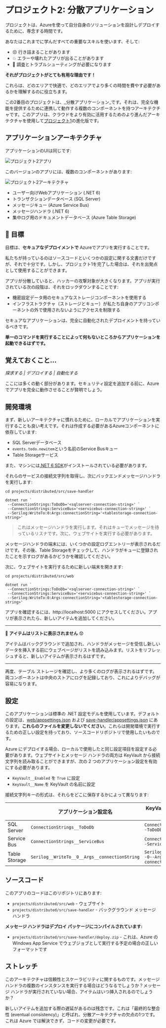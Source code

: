 # プロジェクト2: 分散アプリケーション

プロジェクトは、Azureを使って自分自身のソリューションを設計しデプロイするために、専念する時間です。

あなたはこれまでに学んだすべての重要なスキルを使います、そして:

- 😣 行き詰まることがあります
- 💥 エラーや壊れたアプリが出ることがあります
- 📑 調査とトラブルシューティングが必要になります

**それがプロジェクトがとても有用な理由です！**

これらは、どのエリアで快適で、どのエリアでより多くの時間を費やす必要があるかを理解するのに役立ちます。

この2番目のプロジェクトは、_分散アプリケーション_です。それは、完全な機能を提供するために連携して動作する複数のコンポーネントを持つアーキテクチャです。このアプリは、クラウドをより有効に活用するためのより進んだアーキテクチャを使用して[プロジェクト1](/projects/lift-and-shift/README.md)の進化版です。

## アプリケーションアーキテクチャ

アプリケーションのUIは同じです:

![プロジェクト2アプリ](/img/project-1-app.png)

このバージョンのアプリには、複数のコンポーネントがあります:

![プロジェクト2アーキテクチャ](/img/project-2-arch.png)

- ユーザー向けWebアプリケーション (.NET 6)
- トランザクションデータベース (SQL Server)
- メッセージキュー (Azure Service Bus)
- メッセージハンドラ (.NET 6)
- 集中ログ用のドキュメントデータベース (Azure Table Storage)

## 🥅 目標

目標は、**セキュアなデプロイメントで** Azureでアプリを実行することです。

私たちが持っているのはソースコードといくつかの設定に関する文書だけですが、それで十分です。しかし、プロジェクト1を完了した場合は、それを出発点として使用することができます。

アプリが分散していると、ハッカーの攻撃対象が大きくなります。アプリが実行されている次の段階は、それをロックダウンすることです:

- 機密設定データ用のセキュアなストレージコンポーネントを使用する
- インフラストラクチャ（ストレージとキュー）が私たち自身のアプリコンポーネントの外で使用されないようにアクセスを制限する

セキュアなアプリケーションは、完全に自動化されたデプロイメントを持っているべきです。

**単一のコマンドを実行することによって何もないところからアプリケーションを起動できるはずです。**

## 覚えておくこと...

_探求する | デプロイする | 自動化する_

ここには多くの動く部分があります。セキュリティ設定を追加する前に、Azureでアプリを完全に動作させることが賢明でしょう。

## 開発環境

まず、新しいアーキテクチャに慣れるために、ローカルでアプリケーションを実行することも良い考えです。それは作成する必要があるAzureコンポーネントに依存しています:

- SQL Serverデータベース
- `events.todo.newitem`という名前のService Busキュー
- Table Storageサービス

また、マシンには[.NET 6 SDK](https://dotnet.microsoft.com/en-us/download)がインストールされている必要があります。

それらのサービスの接続文字列を取得し、次にバックエンドメッセージハンドラを実行します:



```
cd projects/distributed/src/save-handler

dotnet run `
 --ConnectionStrings:ToDoDb='<sqlserver-connection-string>' `
 --ConnectionStrings:ServiceBus='<servicebus-connection-string>' `
 --Serilog:WriteTo:0:Args:connectionString='<tablestorage-connection-string>'
```


> これはメッセージハンドラを実行します。それはキューでメッセージを待っているリスナです。次に、ウェブサイトを実行する必要があります。

メッセージハンドラの端末には、いくつかの設定ログエントリーが表示されるだけです。その後、Table Storageをチェックして、ハンドラがキューに登録されたことを示すログがあるかどうかを確認してください。

次に、ウェブサイトを実行するために新しい端末を開きます:



```
cd projects/distributed/src/web

dotnet run `
 --ConnectionStrings:ToDoDb='<sqlserver-connection-string>' `
 --ConnectionStrings:ServiceBus='<servicebus-connection-string>' `
 --Serilog:WriteTo:0:Args:connectionString='<tablestorage-connection-string>'
```

アプリを確認するには、http://localhost:5000 にアクセスしてください。アプリが表示されたら、新しいアイテムを追加してください。

---
🤔 **アイテムはリストに表示されません** 😟

アイテムはバックグラウンドで追加され、ハンドラがメッセージを受信し新しいデータを挿入する前にウェブページがリストを読み込みます。リストをリフレッシュすると、新しいアイテムが表示されるはずです。

---

再度、テーブル ストレージを確認し、より多くのログが表示されるはずです。両コンポーネントは中央のストアにログを記録しており、これによりデバッグが容易になります。

## 設定

このアプリケーションは標準の .NET 設定モデルを使用しています。デフォルトの設定は、[web/appsettings.json](/projects/distributed/src/web/appsettings.json) および [save-handler/appsettings.json](/projects/distributed/src/web/appsettings.json) にあります。**これらのファイルを変更しないでください**。これらは開発環境で実行するための正しい設定を持っており、ソースコードリポジトリで使用したいものです。

Azure にデプロイする場合、ローカルで使用したと同じ設定項目を設定する必要があります。ウェブサイトとメッセージ ハンドラの両方は KeyVault から接続文字列を読み取ることができますが、次の 2 つのアプリケーション設定を有効にする必要があります。

- `KeyVault__Enabled` を `True` に設定
- `KeyVault__Name` を KeyVault の名前に設定

接続文字列キーの形式は、それらをどこに保存するかによって異なります:

|| アプリケーション設定名 | KeyVault シークレット名 | 
|-|-|-|
|SQL Server | `ConnectionStrings__ToDoDb` | `ConnectionStrings--ToDoDb`|
|Service Bus | `ConnectionStrings__ServiceBus` | `ConnectionStrings--ServiceBus`|
|Table Storage | `Serilog__WriteTo__0__Args__connectionString` | `Serilog--WriteTo--0--Args--connectionString`|

## ソースコード

このアプリのコードはこのリポジトリにあります:

- `projects/distributed/src/web` - ウェブサイト 
- `projects/distributed/src/save-handler` - バックグラウンド メッセージ ハンドラ

**メッセージ ハンドラはデプロイ パッケージにコンパイルされています:**

- `projects/distributed/src/save-handler/deploy.zip` - これは、Azure の Windows App Service でウェブジョブとして実行する予定の場合の正しいフォーマットです

## ストレッチ

このアーキテクチャは信頼性とスケーラビリティに関するものです。メッセージ ハンドラの複数のインスタンスを実行する場合はどうなるでしょうか？メッセージ ハンドラが実行されていない場合、アイテムはいつ挿入されるのでしょうか？

新しいアイテムを追加する際の遅延があるのは残念です。これは「最終的な整合性 (eventual consistency)」と呼ばれ、分散アーキテクチャの欠点の1つです。これは Azure では解決できず、コードの変更が必要です。
